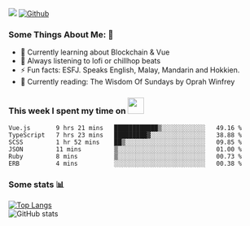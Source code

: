 ![](https://visitor-badge.laobi.icu/badge?page_id=seanho96.seanho96)
[![Github](https://img.shields.io/github/followers/seanho96?label=Follow&style=social)](https://github.com/seanho96)

### Some Things About Me: 👋
- 🌱 Currently learning about Blockchain & Vue
- :musical_note: Always listening to lofi or chillhop beats
- :zap: Fun facts: ESFJ. Speaks English, Malay, Mandarin and Hokkien.
- :book: Currently reading: The Wisdom Of Sundays by Oprah Winfrey

### This week I spent my time on <img src="https://media.giphy.com/media/SvQzkTQb3ZwKcj1QTO/giphy.gif" width="32">

<!--START_SECTION:waka-->

```text
Vue.js       9 hrs 21 mins   ████████████▒░░░░░░░░░░░░   49.16 %
TypeScript   7 hrs 23 mins   █████████▓░░░░░░░░░░░░░░░   38.88 %
SCSS         1 hr 52 mins    ██▒░░░░░░░░░░░░░░░░░░░░░░   09.85 %
JSON         11 mins         ▒░░░░░░░░░░░░░░░░░░░░░░░░   01.00 %
Ruby         8 mins          ▒░░░░░░░░░░░░░░░░░░░░░░░░   00.73 %
ERB          4 mins          ░░░░░░░░░░░░░░░░░░░░░░░░░   00.38 %
```

<!--END_SECTION:waka-->

### Some stats 📊

[![Top Langs](https://github-readme-stats.vercel.app/api/top-langs/?username=seanho96&layout=compact&theme=graywhite)](https://github.com/anuraghazra/github-readme-stats)
<br/>
![GitHub stats](https://github-readme-stats.vercel.app/api?username=seanho96&show_icons=true&theme=graywhite)

